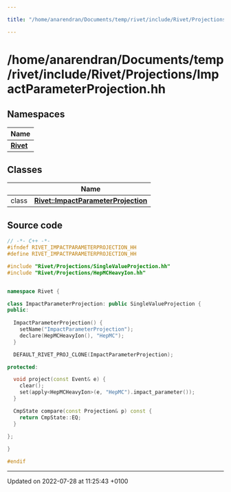 ```yaml
---

title: "/home/anarendran/Documents/temp/rivet/include/Rivet/Projections/ImpactParameterProjection.hh"

---
```


# /home/anarendran/Documents/temp/rivet/include/Rivet/Projections/ImpactParameterProjection.hh



## Namespaces

| Name           |
| -------------- |
| **[Rivet](http://example.org/namespaces/namespacerivet/)**  |

## Classes

|                | Name           |
| -------------- | -------------- |
| class | **[Rivet::ImpactParameterProjection](http://example.org/classes/classrivet_1_1impactparameterprojection/)**  |




## Source code

```cpp
// -*- C++ -*-
#ifndef RIVET_IMPACTPARAMETERPROJECTION_HH
#define RIVET_IMPACTPARAMETERPROJECTION_HH

#include "Rivet/Projections/SingleValueProjection.hh"
#include "Rivet/Projections/HepMCHeavyIon.hh"


namespace Rivet {

class ImpactParameterProjection: public SingleValueProjection {
public:
  
  ImpactParameterProjection() {
    setName("ImpactParameterProjection");
    declare(HepMCHeavyIon(), "HepMC");
  }

  DEFAULT_RIVET_PROJ_CLONE(ImpactParameterProjection);

protected:

  void project(const Event& e) {
    clear();
    set(apply<HepMCHeavyIon>(e, "HepMC").impact_parameter());
  }

  CmpState compare(const Projection& p) const {
    return CmpState::EQ;
  }
  
};

}

#endif
```


-------------------------------

Updated on 2022-07-28 at 11:25:43 +0100
